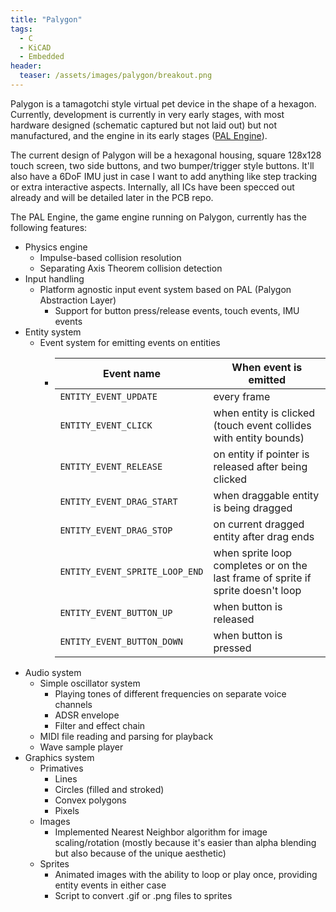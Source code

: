 ```yaml
---
title: "Palygon"
tags:
  - C
  - KiCAD
  - Embedded
header:
  teaser: /assets/images/palygon/breakout.png
---
```


Palygon is a tamagotchi style virtual pet device in the shape of a hexagon. Currently, development is currently in very early stages, with most hardware designed (schematic captured but not laid out) but not manufactured, and the engine in its early stages ([PAL Engine](https://github.com/benthacher/pal-engine)).

The current design of Palygon will be a hexagonal housing, square 128x128 touch screen, two side buttons, and two bumper/trigger style buttons. It'll also have a 6DoF IMU just in case I want to add anything like step tracking or extra interactive aspects. Internally, all ICs have been specced out already and will be detailed later in the PCB repo.

The PAL Engine, the game engine running on Palygon, currently has the following features:

- Physics engine
  - Impulse-based collision resolution
  - Separating Axis Theorem collision detection
- Input handling
  - Platform agnostic input event system based on PAL (Palygon Abstraction Layer)
    - Support for button press/release events, touch events, IMU events
- Entity system
  - Event system for emitting events on entities
    - | Event name                     | When event is emitted                                                            |
      |--------------------------------|----------------------------------------------------------------------------------|
      | `ENTITY_EVENT_UPDATE`          | every frame                                                                      |
      | `ENTITY_EVENT_CLICK`           | when entity is clicked (touch event collides with entity bounds)                 |
      | `ENTITY_EVENT_RELEASE`         | on entity if pointer is released after being clicked                             |
      | `ENTITY_EVENT_DRAG_START`      | when draggable entity is being dragged                                           |
      | `ENTITY_EVENT_DRAG_STOP`       | on current dragged entity after drag ends                                        |
      | `ENTITY_EVENT_SPRITE_LOOP_END` | when sprite loop completes or on the last frame of sprite if sprite doesn't loop |
      | `ENTITY_EVENT_BUTTON_UP`       | when button is released                                                          |
      | `ENTITY_EVENT_BUTTON_DOWN`     | when button is pressed                                                           |
- Audio system
  - Simple oscillator system
    - Playing tones of different frequencies on separate voice channels
    - ADSR envelope
    - Filter and effect chain
  - MIDI file reading and parsing for playback
  - Wave sample player
- Graphics system
  - Primatives
    - Lines
    - Circles (filled and stroked)
    - Convex polygons
    - Pixels
  - Images
    - Implemented Nearest Neighbor algorithm for image scaling/rotation (mostly because it's easier than alpha blending but also because of the unique aesthetic)
  - Sprites
    - Animated images with the ability to loop or play once, providing entity events in either case
    - Script to convert .gif or .png files to sprites